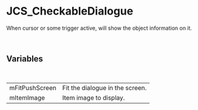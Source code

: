 <div id="content-header">
  <h1>JCS_CheckableDialogue</h1>
</div>

<p>
  When cursor or some trigger active, will show the object information on it.
</p>


<br/>
<h2>Variables</h2>
<br/>

<table>
  <tr>
    <td>mFitPushScreen</td>
    <td>Fit the dialogue in the screen.</td>
  </tr>
  <tr>
    <td>mItemImage</td>
    <td>Item image to display.</td>
  </tr>
</table>
